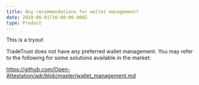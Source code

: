 ```yaml
---
title: Any recommendations for wallet management?
date: 2020-06-01T16:00:00.000Z
type: Product
---
```

T﻿his is a tryout

TradeTrust does not have any preferred wallet management. You may refer to the following for some solutions available in the market:

<https://github.com/Open-Attestation/adr/blob/master/wallet_management.md>